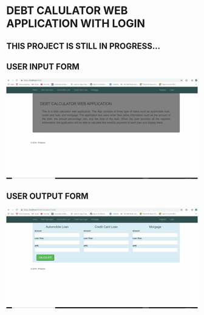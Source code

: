 # DEBT CALULATOR WEB APPLICATION WITH LOGIN

##	THIS PROJECT IS STILL IN PROGRESS...

## USER INPUT FORM

![](Images/UserInputForm.gif)

## USER OUTPUT FORM

![](Images/UserOutputForm.gif)